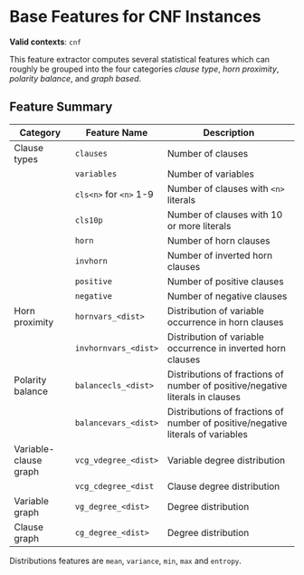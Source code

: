 # Base Features for CNF Instances

**Valid contexts**: `cnf`

This feature extractor computes several statistical features which can roughly be grouped into the four categories _clause type_, _horn proximity_, _polarity balance_, and _graph based_.

## Feature Summary

| Category              | Feature Name           | Description                                                                     |
|-----------------------|------------------------|---------------------------------------------------------------------------------|
| Clause types          | `clauses`              | Number of clauses                                                               |
|                       | `variables`            | Number of variables                                                             |
|                       | `cls<n>` for `<n>` 1-9 | Number of clauses with `<n>` literals                                           |
|                       | `cls10p`               | Number of clauses with 10 or more literals                                      |
|                       | `horn`                 | Number of horn clauses                                                          |
|                       | `invhorn`              | Number of inverted horn clauses                                                 |
|                       | `positive`             | Number of positive clauses                                                      |
|                       | `negative`             | Number of negative clauses                                                      |
| Horn proximity        | `hornvars_<dist>`      | Distribution of variable occurrence in horn clauses                             |
|                       | `invhornvars_<dist>`   | Distribution of variable occurrence in inverted horn clauses                    |
| Polarity balance      | `balancecls_<dist>`    | Distributions of fractions of number of positive/negative literals in clauses   |
|                       | `balancevars_<dist>`   | Distributions of fractions of number of positive/negative literals of variables |
| Variable-clause graph | `vcg_vdegree_<dist>`   | Variable degree distribution                                                    |
|                       | `vcg_cdegree_<dist`    | Clause degree distribution                                                      |
| Variable graph        | `vg_degree_<dist>`     | Degree distribution                                                             |
| Clause graph          | `cg_degree_<dist>`     | Degree distribution                                                             |

Distributions features are `mean`, `variance`, `min`, `max` and `entropy`.
